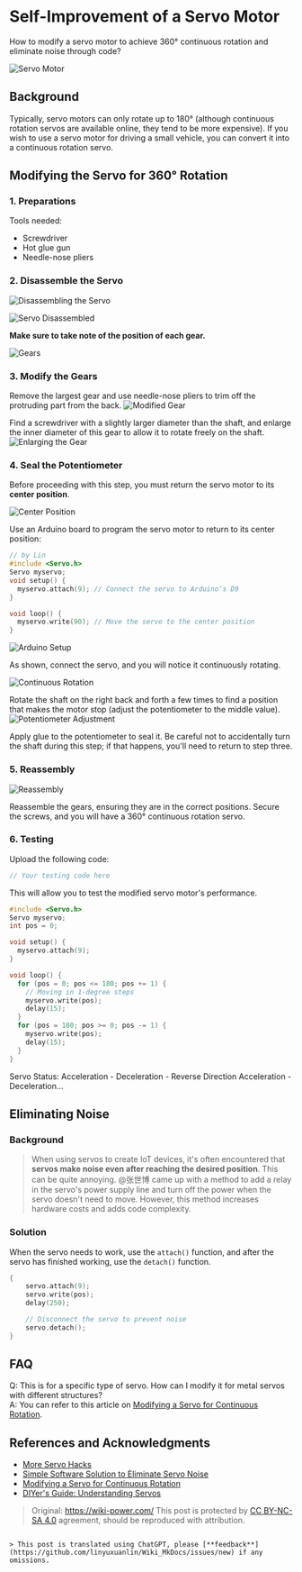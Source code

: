 # Self-Improvement of a Servo Motor

How to modify a servo motor to achieve 360° continuous rotation and eliminate noise through code?

![Servo Motor](https://img.wiki-power.com/d/wiki-media/img/2218072-04cbc8eb7ac10ddc.jpg)

## Background

Typically, servo motors can only rotate up to 180° (although continuous rotation servos are available online, they tend to be more expensive). If you wish to use a servo motor for driving a small vehicle, you can convert it into a continuous rotation servo.

## Modifying the Servo for 360° Rotation

### 1. Preparations

Tools needed:

- Screwdriver
- Hot glue gun
- Needle-nose pliers

### 2. Disassemble the Servo

![Disassembling the Servo](https://img.wiki-power.com/d/wiki-media/img/2218072-7bc137198ac65914.jpg)

![Servo Disassembled](https://img.wiki-power.com/d/wiki-media/img/2218072-ce45e1ce8a869ed2.jpg)

**Make sure to take note of the position of each gear.**

![Gears](https://img.wiki-power.com/d/wiki-media/img/2218072-f81faeac715a89f7.jpg)

### 3. Modify the Gears

Remove the largest gear and use needle-nose pliers to trim off the protruding part from the back. ![Modified Gear](https://img.wiki-power.com/d/wiki-media/img/2218072-2fab2f9620b5efb2.jpg)

Find a screwdriver with a slightly larger diameter than the shaft, and enlarge the inner diameter of this gear to allow it to rotate freely on the shaft. ![Enlarging the Gear](https://img.wiki-power.com/d/wiki-media/img/2218072-b5de55e257df450e.jpg)

### 4. Seal the Potentiometer

Before proceeding with this step, you must return the servo motor to its **center position**.

![Center Position](https://img.wiki-power.com/d/wiki-media/img/2218072-3f7127da4c2c8d88.jpg)

Use an Arduino board to program the servo motor to return to its center position:

```cpp
// by Lin
#include <Servo.h>
Servo myservo;
void setup() {
  myservo.attach(9); // Connect the servo to Arduino's D9
}

void loop() {
  myservo.write(90); // Move the servo to the center position
}
```

![Arduino Setup](https://img.wiki-power.com/d/wiki-media/img/2218072-41374b07e5f87b06.png)

As shown, connect the servo, and you will notice it continuously rotating.

![Continuous Rotation](https://img.wiki-power.com/d/wiki-media/img/2218072-04e91993e3d57d4d.jpg)

Rotate the shaft on the right back and forth a few times to find a position that makes the motor stop (adjust the potentiometer to the middle value). ![Potentiometer Adjustment](https://img.wiki-power.com/d/wiki-media/img/2218072-964d07b3c4c304d4.jpg)

Apply glue to the potentiometer to seal it. Be careful not to accidentally turn the shaft during this step; if that happens, you'll need to return to step three.

### 5. Reassembly

![Reassembly](https://img.wiki-power.com/d/wiki-media/img/2218072-d0aec7a2cb430e4c.jpg)

Reassemble the gears, ensuring they are in the correct positions. Secure the screws, and you will have a 360° continuous rotation servo.

### 6. Testing

Upload the following code:

```cpp
// Your testing code here
```

This will allow you to test the modified servo motor's performance.

```cpp
#include <Servo.h>
Servo myservo;
int pos = 0;

void setup() {
  myservo.attach(9);
}

void loop() {
  for (pos = 0; pos <= 180; pos += 1) {
    // Moving in 1-degree steps
    myservo.write(pos);
    delay(15);
  }
  for (pos = 180; pos >= 0; pos -= 1) {
    myservo.write(pos);
    delay(15);
  }
}
```

Servo Status: Acceleration - Deceleration - Reverse Direction Acceleration - Deceleration...

## Eliminating Noise

### Background

> When using servos to create IoT devices, it's often encountered that **servos make noise even after reaching the desired position**. This can be quite annoying. @张世博 came up with a method to add a relay in the servo's power supply line and turn off the power when the servo doesn't need to move. However, this method increases hardware costs and adds code complexity.

### Solution

When the servo needs to work, use the `attach()` function, and after the servo has finished working, use the `detach()` function.

```cpp
{
    servo.attach(9);
    servo.write(pos);
    delay(250);

    // Disconnect the servo to prevent noise
    servo.detach();
}
```

## FAQ

Q: This is for a specific type of servo. How can I modify it for metal servos with different structures?  
A: You can refer to this article on [Modifying a Servo for Continuous Rotation](https://www.geek-workshop.com/thread-14885-1-1.html).

## References and Acknowledgments

- [More Servo Hacks](https://mp.weixin.qq.com/s?__biz=MjM5MzUzODg2NA==&mid=2652149326&idx=1&sn=1760691e14cd110345f1847658acefd3&mpshare=1&scene=1&srcid=1003cUr6AYjfze46sYqMbGmP#rd)
- [Simple Software Solution to Eliminate Servo Noise](https://blog.vvzero.com/2018/04/13/servo-without-ringing-by-software/)
- [Modifying a Servo for Continuous Rotation](https://www.geek-workshop.com/thread-14885-1-1.html)
- [DIYer's Guide: Understanding Servos](https://www.guokr.com/article/5292/)

> Original: <https://wiki-power.com/>
> This post is protected by [CC BY-NC-SA 4.0](https://creativecommons.org/licenses/by/4.0/deed.en) agreement, should be reproduced with attribution.
```

> This post is translated using ChatGPT, please [**feedback**](https://github.com/linyuxuanlin/Wiki_MkDocs/issues/new) if any omissions.